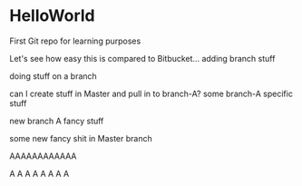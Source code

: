 # HelloWorld
First Git repo for learning purposes


Let's see how easy this is compared to Bitbucket... adding branch stuff

doing stuff on a branch

can I create stuff in Master and pull in to branch-A?
some branch-A specific stuff

new branch A fancy stuff

some new fancy shit in Master branch


AAAAAAAAAAAA

A A A A A A A A
